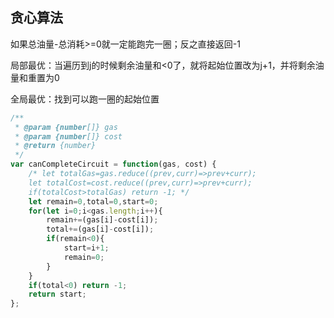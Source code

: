 ## 贪心算法

如果总油量-总消耗>=0就一定能跑完一圈；反之直接返回-1

局部最优：当遍历到j的时候剩余油量和<0了，就将起始位置改为j+1，并将剩余油量和重置为0

全局最优：找到可以跑一圈的起始位置

```javascript
/**
 * @param {number[]} gas
 * @param {number[]} cost
 * @return {number}
 */
var canCompleteCircuit = function(gas, cost) {
    /* let totalGas=gas.reduce((prev,curr)=>prev+curr);
    let totalCost=cost.reduce((prev,curr)=>prev+curr);
    if(totalCost>totalGas) return -1; */
    let remain=0,total=0,start=0;
    for(let i=0;i<gas.length;i++){
        remain+=(gas[i]-cost[i]);
        total+=(gas[i]-cost[i]);
        if(remain<0){
            start=i+1;
            remain=0;
        }
    }
    if(total<0) return -1;
    return start;
};
```